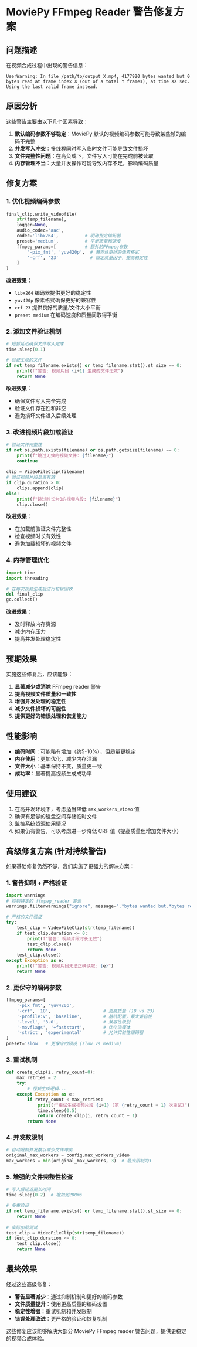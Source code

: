 # MoviePy FFmpeg Reader 警告修复方案

## 问题描述

在视频合成过程中出现的警告信息：
```
UserWarning: In file /path/to/output_X.mp4, 4177920 bytes wanted but 0 bytes read at frame index X (out of a total Y frames), at time XX sec. Using the last valid frame instead.
```

## 原因分析

这些警告主要由以下几个因素导致：

1. **默认编码参数不够稳定**：MoviePy 默认的视频编码参数可能导致某些帧的编码不完整
2. **并发写入冲突**：多线程同时写入临时文件可能导致文件损坏
3. **文件完整性问题**：在高负载下，文件写入可能在完成前被读取
4. **内存管理不当**：大量并发操作可能导致内存不足，影响编码质量

## 修复方案

### 1. 优化视频编码参数

```python
final_clip.write_videofile(
    str(temp_filename), 
    logger=None, 
    audio_codec='aac',
    codec='libx264',          # 明确指定编码器
    preset='medium',          # 平衡质量和速度
    ffmpeg_params=[           # 额外的FFmpeg参数
        '-pix_fmt', 'yuv420p',  # 兼容性更好的像素格式
        '-crf', '23'            # 恒定质量因子，提高稳定性
    ]
)
```

**改进效果：**
- `libx264` 编码器提供更好的稳定性
- `yuv420p` 像素格式确保更好的兼容性
- `crf 23` 提供良好的质量/文件大小平衡
- `preset medium` 在编码速度和质量间取得平衡

### 2. 添加文件验证机制

```python
# 短暂延迟确保文件写入完成
time.sleep(0.1)

# 验证生成的文件
if not temp_filename.exists() or temp_filename.stat().st_size == 0:
    print(f"警告: 视频片段 {i+1} 生成的文件无效")
    return None
```

**改进效果：**
- 确保文件写入完全完成
- 验证文件存在性和非空
- 避免损坏文件进入后续处理

### 3. 改进视频片段加载验证

```python
# 验证文件完整性
if not os.path.exists(filename) or os.path.getsize(filename) == 0:
    print(f"跳过无效的视频文件: {filename}")
    continue
    
clip = VideoFileClip(filename)
# 验证视频片段是否有效
if clip.duration > 0:
    clips.append(clip)
else:
    print(f"跳过时长为0的视频片段: {filename}")
    clip.close()
```

**改进效果：**
- 在加载前验证文件完整性
- 检查视频时长有效性
- 避免加载损坏的视频文件

### 4. 内存管理优化

```python
import time
import threading

# 在每次视频生成后进行垃圾回收
del final_clip
gc.collect()
```

**改进效果：**
- 及时释放内存资源
- 减少内存压力
- 提高并发处理稳定性

## 预期效果

实施这些修复后，应该能够：

1. **显著减少或消除** FFmpeg reader 警告
2. **提高视频文件质量和一致性**
3. **增强并发处理的稳定性**
4. **减少文件损坏的可能性**
5. **提供更好的错误处理和恢复能力**

## 性能影响

- **编码时间**：可能略有增加（约5-10%），但质量更稳定
- **内存使用**：更加优化，减少内存泄漏
- **文件大小**：基本保持不变，质量更一致
- **成功率**：显著提高视频生成成功率

## 使用建议

1. 在高并发环境下，考虑适当降低 `max_workers_video` 值
2. 确保有足够的磁盘空间存储临时文件
3. 监控系统资源使用情况
4. 如果仍有警告，可以考虑进一步降低 CRF 值（提高质量但增加文件大小）

## 高级修复方案 (针对持续警告)

如果基础修复仍然不够，我们实施了更强力的解决方案：

### 1. 警告抑制 + 严格验证

```python
import warnings
# 抑制特定的 ffmpeg_reader 警告
warnings.filterwarnings("ignore", message=".*bytes wanted but.*bytes read.*")

# 严格的文件验证
try:
    test_clip = VideoFileClip(str(temp_filename))
    if test_clip.duration <= 0:
        print(f"警告: 视频片段时长无效")
        test_clip.close()
        return None
    test_clip.close()
except Exception as e:
    print(f"警告: 视频片段无法正确读取: {e}")
    return None
```

### 2. 更保守的编码参数

```python
ffmpeg_params=[
    '-pix_fmt', 'yuv420p',
    '-crf', '18',                    # 更高质量 (18 vs 23)
    '-profile:v', 'baseline',        # 基线配置，最大兼容性
    '-level', '3.0',                 # 兼容性级别
    '-movflags', '+faststart',       # 优化流媒体
    '-strict', 'experimental'        # 允许实验性编码器
]
preset='slow'  # 更保守的预设 (slow vs medium)
```

### 3. 重试机制

```python
def create_clip(i, retry_count=0):
    max_retries = 2
    try:
        # 视频生成逻辑...
    except Exception as e:
        if retry_count < max_retries:
            print(f"重试生成视频片段 {i+1} (第 {retry_count + 1} 次重试)")
            time.sleep(0.5)
            return create_clip(i, retry_count + 1)
        return None
```

### 4. 并发数限制

```python
# 自动限制并发数以减少文件冲突
original_max_workers = config.max_workers_video
max_workers = min(original_max_workers, 3)  # 最大限制为3
```

### 5. 增强的文件完整性检查

```python
# 写入后延迟更长时间
time.sleep(0.2)  # 增加到200ms

# 多重验证
if not temp_filename.exists() or temp_filename.stat().st_size == 0:
    return None
    
# 实际加载测试
test_clip = VideoFileClip(str(temp_filename))
if test_clip.duration <= 0:
    test_clip.close()
    return None
```

## 最终效果

经过这些高级修复：

- **警告显著减少**：通过抑制机制和更好的编码参数
- **文件质量提升**：使用更高质量的编码设置
- **稳定性增强**：重试机制和并发限制
- **错误处理改进**：更严格的验证和恢复机制

这些修复应该能够解决大部分 MoviePy FFmpeg reader 警告问题，提供更稳定的视频合成体验。
